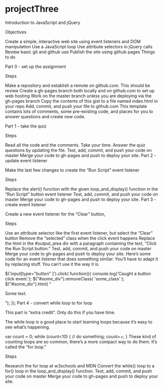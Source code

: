 # projectThree
Introduction to JavaScript and jQuery

Objectives

Create a simple, interactive web site using event listeners and DOM manipulation
Use a JavaScript loop
Use attribute selectors in jQuery calls
Review basic git and github use
Publish the site using github pages
Things to do

Part 0 - set up the assignment

Steps

Make a repository and establish a remote on github.com. This should be review
Create a gh-pages branch both locally and on github.com to set up web hosting
Work on the master branch unless you are deploying via the gh-pages branch
Copy the contents of this gist to a file named index.html in your repo
Add, commit, and push your file to github.com
This template contains lots of comments, some pre-existing code, and places for you to answer questions and create new code.

Part 1 - take the quiz

Steps

Read all the code and the comments. Take your time.
Answer the quiz questions by updating the file.
Test, add, commit, and push your code on master
Merge your code to gh-pages and push to deploy your site.
Part 2 - update event listener

Make the last few changes to create the “Run Script” event listener

Steps

Replace the alert() function with the given loop_and_display() function in the “Run Script” button event listener
Test, add, commit, and push your code on master
Merge your code to gh-pages and push to deploy your site.
Part 3 - create event listener

Create a new event listener for the “Clear” button,

Steps

Use an attribute selector like the first event listener, but select the “Clear” button
Remove the “selected” class when the click event happens
Replace the html in the #output_area div with a paragraph containing the text, “Click the Run Script button.”
Test, add, commit, and push your code on master
Merge your code to gh-pages and push to deploy your site.
Here’s some code for an event listener that does something similar. You’ll have to adapt it by replacing stuff. You can’t use it the way it is.

$('input[type="button" ]').click( function(){
  console.log('Caught a button click event.');
  $("#some_div").removeClass( 'some_class' );
  $("#some_div").html( "<p>Some text.</p>");
});
Part 4 - convert while loop to for loop

This part is “extra credit”. Only do this if you have time.

The while loop is a good place to start learning loops because it’s easy to see what’s happening.

var count = 0;
while (count<10) {
  // do something;
  count++;
}
These kind of counting loops are so common, there’s a more compact way to do them. It’s called the “for loop.”

Steps

Research the for loop at w3schools and MDN
Convert the while() loop to a for() loop in the loop_and_display() function.
Test, add, commit, and push your code on master
Merge your code to gh-pages and push to deploy your site.
